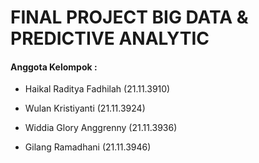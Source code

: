 <h1><b>FINAL PROJECT BIG DATA & PREDICTIVE ANALYTIC</b></h1>
<h4><b>Anggota Kelompok : </b></h4>
<ul>
  <li><p>Haikal Raditya Fadhilah (21.11.3910) </p></li>
    <li><p>Wulan Kristiyanti (21.11.3924) </p></li>
    <li><p>Widdia Glory Anggrenny (21.11.3936) </p></li>
    <li><p>Gilang Ramadhani (21.11.3946) </p></li>
</ul>
